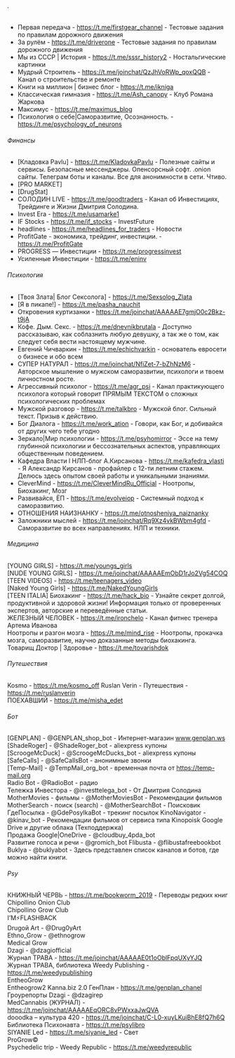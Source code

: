###### .
- Первая передача - https://t.me/firstgear_channel - Тестовые задания по правилам дорожного движения
- За рулём - https://t.me/driverone - Тестовые задания по правилам дорожного движения
- Мы из СССР | История - https://t.me/sssr_history2 - Ностальгические картинки   
- Мудрый Строитель - https://t.me/joinchat/QzJhVoRWp_qoxQQB - Канал о строительстве и ремонте  
- Книги на миллион | бизнес блог  - https://t.me/ikniga  
- Классическая гимназия - https://t.me/Ash_canopy - Клуб Романа Жаркова  
- Максимус - https://t.me/maximus_blog  
- Психология о себе|Саморазвитие, Осознанность. - https://t.me/psychology_of_neurons

###### Финансы
- [Кладовка Pavlu] - https://t.me/KladovkaPavlu - Полезные сайты и сервисы. Безопасные мессенджеры. Опенсорсный софт. .onion сайты. Телеграм боты и каналы.  Все для анонимности в сети. Чтиво.  
- [PRO MARKET]  
- [DrugStat]  
- СОЛОДИН LIVE - https://t.me/goodtraders - Канал об Инвестициях, Трейдинге и Жизни Дмитрия Солодина.  
- Invest Era - https://t.me/usamarke1  
- IF Stocks - https://t.me/if_stocks - InvestFuture  
- headlines - https://t.me/headlines_for_traders - Новости  
- ProfitGate - экономика, трейдинг, инвестиции. - https://t.me/ProfitGate  
- PROGRESS — Инвестиции - https://t.me/progressinvest  
- Усиленные Инвестиции - https://t.me/eninv

###### Психология
- [Твоя Злата| Блог Сексолога] - https://t.me/Sexsolog_Zlata  
- [Я в пикапе!] - https://t.me/pasha_nauchit  
- Откровения куртизанки - https://t.me/joinchat/AAAAAE7gmjO0c2Bkz-t9jA  
- Кофе. Дым. Секс. - https://t.me/dnevnikbrutala - Доступно рассказываю, как соблазнить любую девушку, а так же о том, как следует себя вести настоящему мужчине.   
- Евгений Чичваркин - https://t.me/echichvarkin - основатель евросети о бизнесе и обо всем  
- СУПЕР НАТУРАЛ - https://t.me/joinchat/NfiZet-7-bZhNzM6 - Авторское мышление о мужском саморазвитии, психологи и твоем личностном росте.  
- Агрессивный психолог - https://t.me/agr_psi - Канал практикующего психолога который говорит ПРЯМЫМ ТЕКСТОМ о сложных психологических проблемах  
- Мужской разговор - https://t.me/talkbro - Мужской блог. Сильный текст. Призыв к действию.  
- Бог Диалога - https://t.me/work_ation - Говори, как Бог, и добивайся от других чего тебе угодно  
- Зеркало|Мир психологии - https://t.me/psyhomirror - Эссе на тему глубинной психологии и бессознательных аспектов, управляющих общественным поведением.  
- Кафедра Власти l НЛП-блог А.Кирсанова - https://t.me/kafedra_vlasti - Я Александр Кирсанов - профайлер с 12-ти летним стажем. Делюсь здесь опытом своей работы и уникальными знаниями.  
- CleverMind - https://t.me/CleverMindRu_Official - Ноотропы, Биохакинг, Мозг  
- Развивайся, ЁП - https://t.me/evolveiop - Системный подход к саморазвитию.  
- ОТНОШЕНИЯ НАИЗНАНКУ - https://t.me/otnosheniya_naiznanky   
- Заложники мыслей - https://t.me/joinchat/Rq9Xz4vkBWbm4gfd - Саморазвитие во всех направлениях. НЛП и техники.  

###### Медицина
[YOUNG GIRLS] - https://t.me/youngs_girls  
[NUDE YOUNG GIRLS] - https://t.me/joinchat/AAAAAEmObD1rJo2Vg54COQ  
[TEEN VIDEOS] - https://t.me/teenagers_video  
[Naked Young Girls] - https://t.me/NakedYoungGirls  
[TEEN ITALIA]
Биохакинг - https://t.me/hack_bio - Узнайте секрет долгой, продуктивной и здоровой жизни! Информация только от проверенных экспертов, авторские и переведённые статьи.  
ЖЕЛЕЗНЫЙ ЧЕЛОВЕК - https://t.me/ironchelo - Канал фитнес тренера Артема Иванова  
Ноотропы и разгон мозга - https://t.me/mind_rise - Ноотропы, прокачка мозга, саморазвитие, научно доказанные методы биохакинга.  
Товарищ Доктор | Здоровье - https://t.me/tovarishdok

###### Путешествия
Kosmo - https://t.me/kosmo_off  Ruslan Verin - Путешествия - https://t.me/ruslanverin  
ПОЕХАВШИЙ - https://t.me/misha_edet

###### Бот
[GENPLAN] - @GENPLAN_shop_bot - Интернет-магазин www.genplan.ws  
[ShadeRoger] - @ShadeRoger_bot - aliexpress купоны  
[ScroogeMcDuck] - @ScroogeMcDucks_bot - aliexpress купоны  
[SafeCalls] - @SafeCallsBot - анонимные звонки  
[Temp-Mail] - @TempMail_org_bot - временная почта от https://temp-mail.org  
Radio Bot - @RadioBot - радио  
Тележка Инвестора - @investtelega_bot - От Дмитрия Солодина  
MotherMovies - фильмы - @MotherMoviesBot - Рекомендации фильмов  
MotherSearch - поиск (search) - @MotherSearchBot - Поисковик  
ГдеПосылка - @GdePosylkaBot - трекинг посылок
KinoNavigator - @kinav_bot - Рекомендации фильмов от сервиса типа Kinopoisk
Google Drive и другие облака (Техподдержка)  
Продажа Google|OneDrive - @cloudbuy_4pda_bot  
Развитие голоса и речи - @gromich_bot
Flibusta - @flibustafreebookbot  
Buklya - @buklyabot - Здесь представлен список каналов и ботов, где можно найти книги.  

###### Psy
КНИЖНЫЙ ЧЕРВЬ - https://t.me/bookworm_2019 - Переводы редких книг
Chipollino Onion Club  
Chipollino Grow Club  
I’M⚡️FLASHBACK  
Drugой Art - @Drug0yArt  
Ethno_Grow - @ethnogrow  
Medical Grow   
Dzagi - @dzagiofficial  
Журнал ТРАВА - https://t.me/joinchat/AAAAAE0t1oOblFpqUXyYJQ  
Журнал ТРАВА, библиотека Weedy Publishing - https://t.me/weedypublishing  
EntheoGrow  
Entheogrow2
Kanna.biz 2.0
ГенПлан - https://t.me/genplan_chanel  
Гроурепорты Dzagi - @dzagirep  
MedСannabis (ЖУРНАЛ) - https://t.me/joinchat/AAAAAEqORC8vPWxxaJwQVA  
dooodka – культура 420 - https://t.me/joinchat/C-L0-xuyLKuiBhE8fQ7h6Q  
Библиотека Психонавта - https://t.me/psylibro  
SIYANIE Led - https://t.me/siyanie_led - Свет  
ProGrow©  
Psychedelic trip - 
Weedy Republic - https://t.me/weedyrepublic